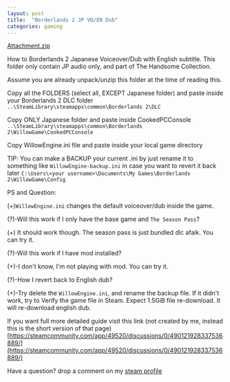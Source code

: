 ```yaml
---
layout: post
title:  "Borderlands 2 JP VO/EN Dub"
categories: gaming
---
```


[Attachment.zip](Attachment.zip)

How to Borderlands 2 Japanese Voiceover/Dub with English subtitle. This folder only contain JP audio only, and part of The Handsome Collection.

Assume you are already unpack/unzip this folder at the time of reading this.

Copy all the FOLDERS (select all, EXCEPT Japanese folder)
and paste inside your Borderlands 2 DLC folder
`..\SteamLibrary\steamapps\common\Borderlands 2\DLC`

Copy ONLY Japanese folder and paste inside CookedPCConsole
`..\SteamLibrary\steamapps\common\Borderlands 2\WillowGame\CookedPCConsole`

Copy WillowEngine.ini file and paste inside your local game directory

TIP: You can make a BACKUP your current .ini by just rename it to something like
`WillowEngine-backup.ini` in case you want to revert it back later
`C:\Users\<your username>\Documents\My Games\Borderlands 2\WillowGame\Config`

PS and Question:

(+)`WillowEngine.ini` changes the default voiceover/dub inside the game.

(?)-Will this work if I only have the base game and `The Season Pass`?

(+) It should work though. The season pass is just bundled dlc afaik.
You can try it.

(?)-Will this work if I have mod installed?

(+)-I don't know, I'm not playing with mod. You can try it.

(?)-How I revert back to English dub?

(+)-Try delete the `WillowEngine.ini`, and rename the backup file. If it didn't
work, try to Verify the game file in Steam. Expect 1.5GiB file re-download.
It will re-download english dub.

If you want full more detailed guide visit this link
(not created by me, instead this is the short version of that page)
[https://steamcommunity.com/app/49520/discussions/0/490121928337536889/](https://steamcommunity.com/app/49520/discussions/0/490121928337536889/)

Have a question? drop a comment on my [steam profile](https://steamcommunity.com/id/animalizers)